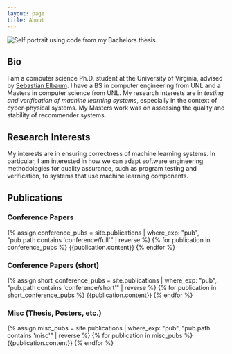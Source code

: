 ```yaml
---
layout: page
title: About
---
```


<img src="{{ '/assets/img/profile.png' | absolute_url }}" class="profile" alt="Self portrait using code from my Bachelors thesis.">

## Bio

I am a computer science Ph.D. student at the University of Virginia, advised by [Sebastian Elbaum](https://engineering.virginia.edu/faculty/sebastian-elbaum). I have a BS in computer engineering from UNL and a Masters in computer science from UNL. My research interests are in *testing and verification of machine learning systems*, especially in the context of cyber-physical systems. My Masters work was on assessing the quality and stability of recommender systems.

## Research Interests

My interests are in ensuring correctness of machine learning systems. In particular, I am interested in how we can adapt software engineering methodologies for quality assurance, such as program testing and verification, to systems that use machine learning components.

## Publications

### Conference Papers

{% assign conference_pubs = site.publications | where_exp: "pub", "pub.path contains 'conference/full'" | reverse %}
{% for publication in conference_pubs %}
{{publication.content}}
{% endfor %}

### Conference Papers (short)

{% assign short_conference_pubs = site.publications | where_exp: "pub", "pub.path contains 'conference/short'" | reverse %}
{% for publication in short_conference_pubs %}
{{publication.content}}
{% endfor %}

### Misc (Thesis, Posters, etc.)

{% assign misc_pubs = site.publications | where_exp: "pub", "pub.path contains 'misc'" | reverse %}
{% for publication in misc_pubs %}
{{publication.content}}
{% endfor %}
